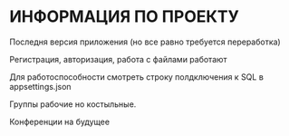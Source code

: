 <h1>ИНФОРМАЦИЯ ПО ПРОЕКТУ</h1>

Последня версия приложения (но все равно требуется переработка)

Регистрация, авторизация, работа с файлами работают

Для работоспособности смотреть строку полдключения к SQL в appsettings.json 

Группы рабочие но костыльные.

Конференции на будущее
